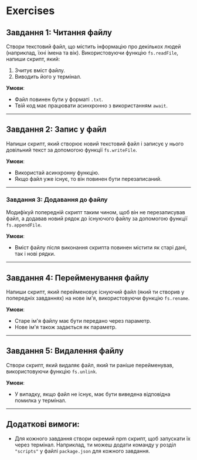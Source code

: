 # Exercises

## Завдання 1: Читання файлу

Створи текстовий файл, що містить інформацію про декількох людей (наприклад, їхні імена та вік). Використовуючи функцію `fs.readFile`, напиши скрипт, який:

1. Зчитує вміст файлу.
2. Виводить його у термінал.

**Умови**:

- Файл повинен бути у форматі `.txt`.
- Твій код має працювати асинхронно з використанням `await`.

---

## Завдання 2: Запис у файл

Напиши скрипт, який створює новий текстовий файл і записує у нього довільний текст за допомогою функції `fs.writeFile`.

**Умови**:

- Використай асинхронну функцію.
- Якщо файл уже існує, то він повинен бути перезаписаний.

---

### Завдання 3: Додавання до файлу

Модифікуй попередній скрипт таким чином, щоб він не перезаписував файл, а додавав новий рядок до існуючого файлу за допомогою функції `fs.appendFile`.

**Умови**:

- Вміст файлу після виконання скрипта повинен містити як старі дані, так і нові рядки.

---

## Завдання 4: Перейменування файлу

Напиши скрипт, який перейменовує існуючий файл (який ти створив у попередніх завданнях) на нове ім'я, використовуючи функцію `fs.rename`.

**Умови**:

- Старе ім'я файлу має бути передано через параметр.
- Нове ім'я також задається як параметр.

---

## Завдання 5: Видалення файлу

Створи скрипт, який видаляє файл, який ти раніше перейменував, використовуючи функцію `fs.unlink`.

**Умови**:

- У випадку, якщо файл не існує, має бути виведена відповідна помилка у термінал.

---

## Додаткові вимоги:

- Для кожного завдання створи окремий npm скрипт, щоб запускати їх через термінал. Наприклад, ти можеш додати команду у розділ `"scripts"` у файлі `package.json` для кожного завдання.

